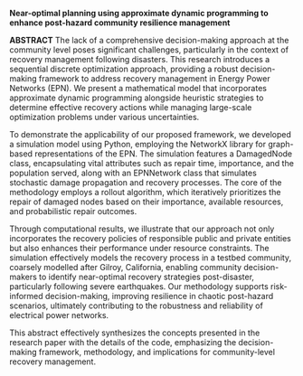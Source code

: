 **Near-optimal planning using approximate dynamic programming to enhance post-hazard community resilience management**

**ABSTRACT**
The lack of a comprehensive decision-making approach at the community level poses significant challenges, particularly in the context of recovery management following disasters. This research introduces a sequential discrete optimization approach, providing a robust decision-making framework to address recovery management in Energy Power Networks (EPN). We present a mathematical model that incorporates approximate dynamic programming alongside heuristic strategies to determine effective recovery actions while managing large-scale optimization problems under various uncertainties.

To demonstrate the applicability of our proposed framework, we developed a simulation model using Python, employing the NetworkX library for graph-based representations of the EPN. The simulation features a DamagedNode class, encapsulating vital attributes such as repair time, importance, and the population served, along with an EPNNetwork class that simulates stochastic damage propagation and recovery processes. The core of the methodology employs a rollout algorithm, which iteratively prioritizes the repair of damaged nodes based on their importance, available resources, and probabilistic repair outcomes. 

Through computational results, we illustrate that our approach not only incorporates the recovery policies of responsible public and private entities but also enhances their performance under resource constraints. The simulation effectively models the recovery process in a testbed community, coarsely modelled after Gilroy, California, enabling community decision-makers to identify near-optimal recovery strategies post-disaster, particularly following severe earthquakes. Our methodology supports risk-informed decision-making, improving resilience in chaotic post-hazard scenarios, ultimately contributing to the robustness and reliability of electrical power networks.

This abstract effectively synthesizes the concepts presented in the research paper with the details of the code, emphasizing the decision-making framework, methodology, and implications for community-level recovery management.

